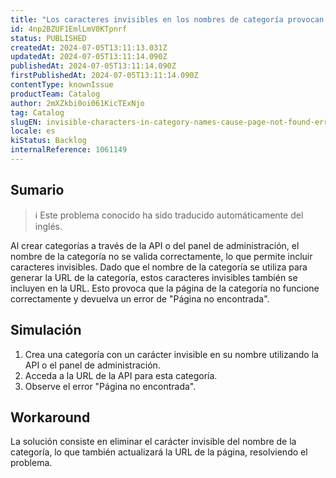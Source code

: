 ```yaml
---
title: "Los caracteres invisibles en los nombres de categoría provocan errores de 'página no encontrada'."
id: 4np2BZUF1EmlLmV0KTpnrf
status: PUBLISHED
createdAt: 2024-07-05T13:11:13.031Z
updatedAt: 2024-07-05T13:11:14.090Z
publishedAt: 2024-07-05T13:11:14.090Z
firstPublishedAt: 2024-07-05T13:11:14.090Z
contentType: knownIssue
productTeam: Catalog
author: 2mXZkbi0oi061KicTExNjo
tag: Catalog
slugEN: invisible-characters-in-category-names-cause-page-not-found-errors
locale: es
kiStatus: Backlog
internalReference: 1061149
---
```


## Sumario

>ℹ️ Este problema conocido ha sido traducido automáticamente del inglés.


Al crear categorías a través de la API o del panel de administración, el nombre de la categoría no se valida correctamente, lo que permite incluir caracteres invisibles. Dado que el nombre de la categoría se utiliza para generar la URL de la categoría, estos caracteres invisibles también se incluyen en la URL. Esto provoca que la página de la categoría no funcione correctamente y devuelva un error de "Página no encontrada".


##

## Simulación



1. Crea una categoría con un carácter invisible en su nombre utilizando la API o el panel de administración.
2. Acceda a la URL de la API para esta categoría.
3. Observe el error "Página no encontrada".



## Workaround



La solución consiste en eliminar el carácter invisible del nombre de la categoría, lo que también actualizará la URL de la página, resolviendo el problema.




